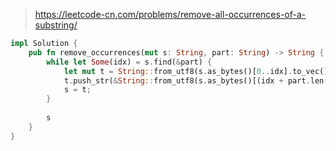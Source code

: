 > https://leetcode-cn.com/problems/remove-all-occurrences-of-a-substring/

``` rust
impl Solution {
    pub fn remove_occurrences(mut s: String, part: String) -> String {
        while let Some(idx) = s.find(&part) {
            let mut t = String::from_utf8(s.as_bytes()[0..idx].to_vec()).unwrap();
            t.push_str(&String::from_utf8(s.as_bytes()[(idx + part.len())..].to_vec()).unwrap());
            s = t;
        }
        
        s
    }
}
```